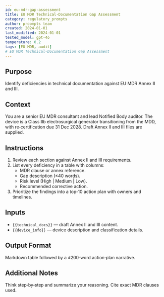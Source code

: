 ```yaml
---
id: eu-mdr-gap-assessment
title: EU MDR Technical-Documentation Gap Assessment
category: regulatory_prompts
author: proompts team
created: 2024-01-01
last_modified: 2024-01-01
tested_model: gpt-4o
temperature: 0.2
tags: [EU MDR, audit]
# EU MDR Technical-Documentation Gap Assessment
---
```


## Purpose

Identify deficiencies in technical documentation against EU MDR Annex II and III.

## Context

You are a senior EU MDR consultant and lead Notified Body auditor. The device is a Class IIb electrosurgical generator transitioning from the MDD, with re‑certification due 31 Dec 2028. Draft Annex II and III files are supplied.

## Instructions

1. Review each section against Annex II and III requirements.
2. List every deficiency in a table with columns:
   - MDR clause or annex reference.
   - Gap description (≤40 words).
   - Risk level (High | Medium | Low).
   - Recommended corrective action.
3. Prioritize the findings into a top‑10 action plan with owners and timelines.

## Inputs

- `{{technical_docs}}` — draft Annex II and III content.
- `{{device_info}}` — device description and classification details.

## Output Format

Markdown table followed by a ≤200‑word action‑plan narrative.

## Additional Notes

Think step‑by‑step and summarize your reasoning. Cite exact MDR clauses used.

